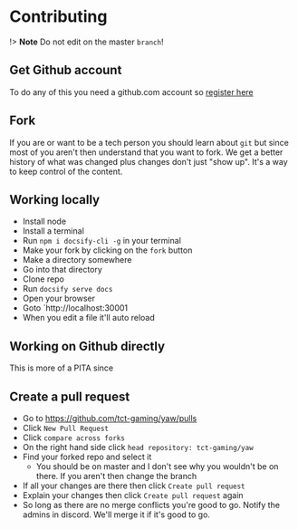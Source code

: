 # Contributing
!> **Note** Do not edit on the master `branch`!

## Get Github account
To do any of this you need a github.com account so [register here](https://github.com/join)

## Fork
If you are or want to be a tech person you should learn about `git` but since most of you aren't then understand that you want to fork. We get a better history of what was changed plus changes don't just "show up". It's a way to keep control of the content.

## Working locally
* Install node
* Install a terminal
* Run `npm i docsify-cli -g` in your terminal
* Make your fork by clicking on the `fork` button
* Make a directory somewhere
* Go into that directory
* Clone repo
* Run `docsify serve docs`
* Open your browser
* Goto `http://localhost:30001
* When you edit a file it'll auto reload

## Working on Github directly
This is more of a PITA since 

## Create a pull request
* Go to https://github.com/tct-gaming/yaw/pulls
* Click `New Pull Request`
* Click `compare across forks`
* On the right hand side click `head repository: tct-gaming/yaw`
* Find your forked repo and select it
  * You should be on master and I don't see why you wouldn't be on there. If you aren't then change the branch
* If all your changes are there then click `Create pull request`
* Explain your changes then click `Create pull request` again
* So long as there are no merge conflicts you're good to go. Notify the admins in discord. We'll merge it if it's good to go.

